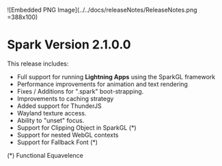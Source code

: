 
![Embedded PNG Image](../../docs/releaseNotes/ReleaseNotes.png =388x100)

# Spark Version 2.1.0.0

This release includes:

  * Full support for running **Lightning Apps** using the SparkGL framework
  * Performance improvements for animation and text rendering
  * Fixes / Additions for ".spark" boot-strapping.
  * Improvements to caching strategy
  * Added support for ThunderJS
  * Wayland texture access.
  * Ability to "unset" focus.
  * Support for Clipping Object in SparkGL (*)
  * Support for nested WebGL contexts
  * Support for Fallback Font (*)


  (*) Functional Equavelence 